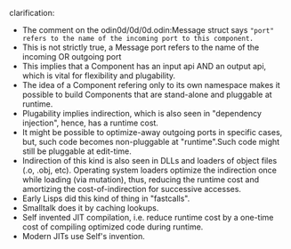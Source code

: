 clarification:
- The comment on the odin0d/0d/0d.odin:Message struct says `"port" refers to the name of the incoming port to this component.`
- This is not strictly true, a Message port refers to the name of the incoming OR outgoing port
- This implies that a Component has an input api AND an output api, which is vital for flexibility and plugability.
- The idea of a Component refering only to its own namespace makes it possible to build Components that are stand-alone and pluggable at runtime.
- Plugability implies indirection, which is also seen in "dependency injection", hence, has a runtime cost.
- It might be possible to optimize-away outgoing ports in specific cases, but, such code becomes non-pluggable at "runtime".Such code might still be pluggable at edit-time.
- Indirection of this kind is also seen in DLLs and loaders of object files (.o, .obj, etc).  Operating system loaders optimize the indirection once while loading (via mutation), thus, reducing the runtime cost and amortizing the cost-of-indirection for successive accesses.
- Early Lisps did this kind of thing in "fastcalls".
- Smalltalk does it by caching lookups.
- Self invented JIT compilation, i.e. reduce runtime cost by a one-time cost of compiling optimized code during runtime.
- Modern JITs use Self's invention.
